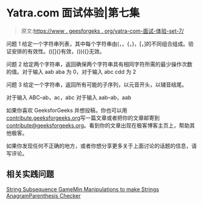 # Yatra.com 面试体验|第七集

> 原文:[https://www . geesforgeks . org/yatra-com-面试-体验-set-7/](https://www.geeksforgeeks.org/yatra-com-interview-experience-set-7/)

问题 1
给定一个字符串列表，其中每个字符串由(，，{，}，[，]的不同组合组成。验证安排的有效性。()[]{}有效，())({}无效。

问题 2
给定两个字符串，返回确保两个字符串具有相同字符所需的最少操作次数的值。对于输入 aab aba 为 0，对于输入 abc cdd 为 2

问题 3
给定一个字符串，返回所有可能的子序列，以元音开头，以辅音结尾。

对于输入 ABC–ab，ac，abc
对于输入 aab–ab，aab

如果你喜欢 GeeksforGeeks 并想投稿，你也可以用[contribute.geeksforgeeks.org](http://www.contribute.geeksforgeeks.org)写一篇文章或者把你的文章邮寄到 contribute@geeksforgeeks.org。看到你的文章出现在极客博客主页上，帮助其他极客。

如果你发现任何不正确的地方，或者你想分享更多关于上面讨论的话题的信息，请写评论。

## 相关实践问题

[String Subsequence Game](https://practice.geeksforgeeks.org/problems/string-subsequence-game/0)[Min Manipulations to make Strings Anagram](https://practice.geeksforgeeks.org/problems/min-manipulations-to-make-strings-anagram/0)[Parenthesis Checker](https://practice.geeksforgeeks.org/problems/parenthesis-checker/0)